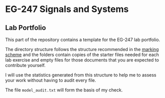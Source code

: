 # EG-247 Signals and Systems

## Lab Portfolio

This part of the repository contains a template for the EG-247 lab portfolio.

The directory structure follows the structure recommended in the [marking
scheme](https://docs.google.com/spreadsheet/ccc?key=0AljOJ7w63DbTdERaUkhYako2V3VEemdabnd6angxSEE&usp=sharing) and the folders contain copies of the starter files needed for
each lab exercise and empty files for those documents that you are
expected to contribute yourself.

I will use the statistics generated from this structure to help me to
assess your work without having to audit every file.

The file `model_audit.txt` will form the basis of my check.
